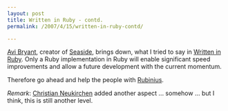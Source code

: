 ```yaml
---
layout: post
title: Written in Ruby - contd.
permalink: /2007/4/15/written-in-ruby-contd/

---
```


[Avi Bryant](http://smallthought.com/avi/?p=22), creator of
[Seaside](http://www.seaside.st/), brings down, what I tried to say in [Written
in Ruby](/2007/3/1/written-in-ruby). Only a Ruby implementation in Ruby will
enable significant speed improvements and allow a future development with the
current momentum.

Therefore go ahead and help the people with [Rubinius](http://rubini.us/).

*Remark*: [Christian Neukirchen](http://anarchaia.org/archive/2007/04/15.html)
added another aspect ... somehow ... but I think, this is still another level.
